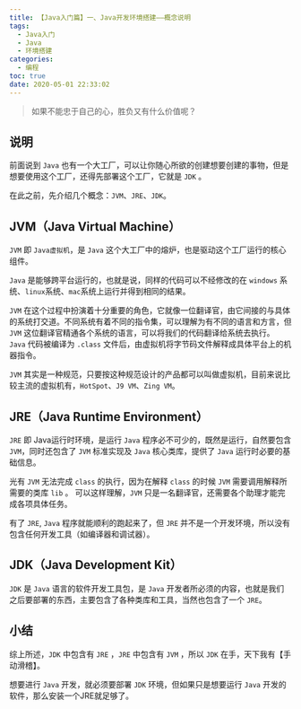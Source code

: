 ```yaml
---
title: 【Java入门篇】一、Java开发环境搭建——概念说明
tags:
  - Java入门
  - Java
  - 环境搭建
categories:
  - 编程
toc: true
date: 2020-05-01 22:33:02
---
```


> 如果不能忠于自己的心，胜负又有什么价值呢？

## 说明

前面说到 `Java` 也有一个大工厂，可以让你随心所欲的创建想要创建的事物，但是想要使用这个工厂，还得先部署这个工厂，它就是 `JDK` 。

在此之前，先介绍几个概念：`JVM`、`JRE`、`JDK`。

## JVM（Java Virtual Machine）

`JVM` 即 `Java虚拟机`，是 `Java` 这个大工厂中的熔炉，也是驱动这个工厂运行的核心组件。

`Java` 	是能够跨平台运行的，也就是说，同样的代码可以不经修改的在 `windows` 系统、`linux`系统、`mac`系统上运行并得到相同的结果。

`JVM` 在这个过程中扮演着十分重要的角色，它就像一位翻译官，由它间接的与具体的系统打交道。不同系统有着不同的指令集，可以理解为有不同的语言和方言，但 `JVM` 这位翻译官精通各个系统的语言，可以将我们的代码翻译给系统去执行。 `Java` 代码被编译为 `.class` 文件后，由虚拟机将字节码文件解释成具体平台上的机器指令。

`JVM` 其实是一种规范，只要按这种规范设计的产品都可以叫做虚拟机，目前来说比较主流的虚拟机有，`HotSpot`、`J9 VM`、`Zing VM`。

## JRE（Java Runtime Environment）

`JRE` 即 Java运行时环境，是运行 `Java` 程序必不可少的，既然是运行，自然要包含 `JVM`，同时还包含了 `JVM` 标准实现及 `Java` 核心类库，提供了 `Java` 运行时必要的基础信息。

光有 `JVM` 无法完成 `class` 的执行，因为在解释 `class` 的时候 `JVM` 需要调用解释所需要的类库 `lib` 。 可以这样理解，`JVM` 只是一名翻译官，还需要各个助理才能完成各项具体任务。

有了 `JRE`, `Java` 程序就能顺利的跑起来了，但 `JRE` 并不是一个开发环境，所以没有包含任何开发工具（如编译器和调试器）。

## JDK（Java Development Kit）

`JDK` 是 `Java` 语言的软件开发工具包，是 `Java` 开发者所必须的内容，也就是我们之后要部署的东西，主要包含了各种类库和工具，当然也包含了一个 `JRE`。

## 小结

综上所述，`JDK` 中包含有 `JRE` ，`JRE` 中包含有 `JVM` ，所以 `JDK` 在手，天下我有【手动滑稽】。

想要进行 `Java` 开发，就必须要部署 `JDK` 环境，但如果只是想要运行 `Java` 开发的软件，那么安装一个JRE就足够了。

[//]: # (![微信公众号]&#40;https://i.loli.net/2020/05/02/AfHOY5RXge9tlVo.png&#41;)
